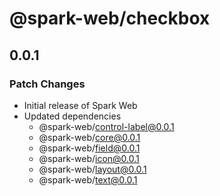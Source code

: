 # @spark-web/checkbox

## 0.0.1

### Patch Changes

- Initial release of Spark Web
- Updated dependencies
  - @spark-web/control-label@0.0.1
  - @spark-web/core@0.0.1
  - @spark-web/field@0.0.1
  - @spark-web/icon@0.0.1
  - @spark-web/layout@0.0.1
  - @spark-web/text@0.0.1
